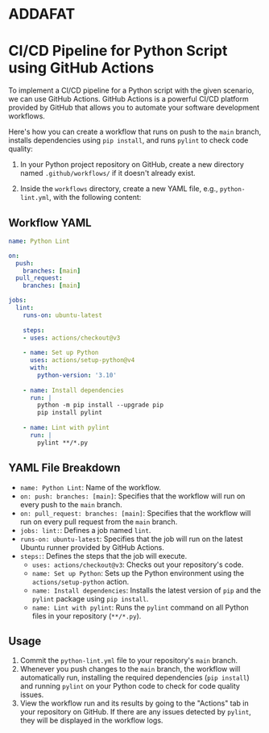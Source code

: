 # ADDAFAT

# CI/CD Pipeline for Python Script using GitHub Actions

To implement a CI/CD pipeline for a Python script with the given scenario, we can use GitHub Actions. GitHub Actions is a powerful CI/CD platform provided by GitHub that allows you to automate your software development workflows.

Here's how you can create a workflow that runs on push to the `main` branch, installs dependencies using `pip install`, and runs `pylint` to check code quality:

1. In your Python project repository on GitHub, create a new directory named `.github/workflows/` if it doesn't already exist.

2. Inside the `workflows` directory, create a new YAML file, e.g., `python-lint.yml`, with the following content:


## Workflow YAML


```yaml
name: Python Lint

on:
  push:
    branches: [main]
  pull_request:
    branches: [main]

jobs:
  lint:
    runs-on: ubuntu-latest
    
    steps:
    - uses: actions/checkout@v3
    
    - name: Set up Python
      uses: actions/setup-python@v4
      with:
        python-version: '3.10'
        
    - name: Install dependencies
      run: |
        python -m pip install --upgrade pip
        pip install pylint
        
    - name: Lint with pylint
      run: |
        pylint **/*.py

```
## YAML File Breakdown

- `name: Python Lint`: Name of the workflow.
- `on: push: branches: [main]`: Specifies that the workflow will run on every push to the `main` branch.
- `on: pull_request: branches: [main]`: Specifies that the workflow will run on every pull request from the `main` branch.
- `jobs: lint:`: Defines a job named `lint`.
- `runs-on: ubuntu-latest`: Specifies that the job will run on the latest Ubuntu runner provided by GitHub Actions.
- `steps:`: Defines the steps that the job will execute.
  - `uses: actions/checkout@v3`: Checks out your repository's code.
  - `name: Set up Python`: Sets up the Python environment using the `actions/setup-python` action.
  - `name: Install dependencies`: Installs the latest version of `pip` and the `pylint` package using `pip install`.
  - `name: Lint with pylint`: Runs the `pylint` command on all Python files in your repository (`**/*.py`).

## Usage

1. Commit the `python-lint.yml` file to your repository's `main` branch.
2. Whenever you push changes to the `main` branch, the workflow will automatically run, installing the required dependencies (`pip install`) and running `pylint` on your Python code to check for code quality issues.
3. View the workflow run and its results by going to the "Actions" tab in your repository on GitHub. If there are any issues detected by `pylint`, they will be displayed in the workflow logs.

